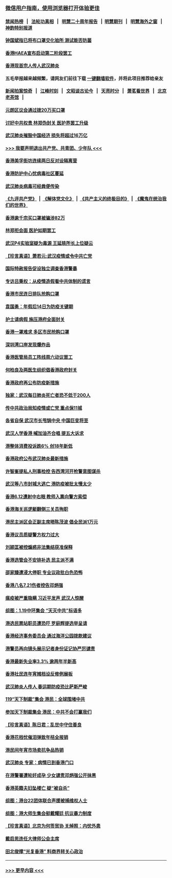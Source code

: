### [微信用户指南，使用浏览器打开体验更佳](https://github.com/gfw-breaker/banned-news1/blob/master/indexes/wechat-guide.md?t=0)
#### [禁闻热榜](热点新闻.md?t=0)  &nbsp;&nbsp;|&nbsp;&nbsp; [法轮功真相](https://github.com/gfw-breaker/truth/blob/master/README.md?t=0) &nbsp;&nbsp;|&nbsp;&nbsp; [明慧二十周年报告](https://github.com/gfw-breaker/mh-reports/blob/master/README.md?t=0) &nbsp;&nbsp;|&nbsp;&nbsp;[明慧期刊](https://github.com/gfw-breaker/mh-qikan) &nbsp;&nbsp;|&nbsp;&nbsp; [明慧海外之窗](https://github.com/gfw-breaker/mh-news/blob/master/README.md?t=0) &nbsp;&nbsp;|&nbsp;&nbsp; [神韵特别报道](https://github.com/gfw-breaker/mh-news/blob/master/shenyun.md?t=0)
#### [钟国斌指已将布口罩交化验所 测试能否防菌](../pages/nsc415/n11842783.md?t=02041344) 
#### [香港HAEA宣布启动第二阶段罢工](../pages/nsc415/n11842723.md?t=02041344) 
#### [香港现首宗人传人武汉肺炎](../pages/nsc415/n11842766.md?t=02041344) 
#### 五毛举报越来越频繁，请网友们前往下载 [一键翻墙软件](https://github.com/gfw-breaker/ssr-accounts)，并将此项目推荐给亲友
#### [新闻拍案惊奇](https://github.com/gfw-breaker/banned-news1/blob/master/pages/link4.md) &nbsp;&nbsp;|&nbsp;&nbsp; [江峰时刻](https://github.com/gfw-breaker/banned-news1/blob/master/pages/link4.md) &nbsp;&nbsp;|&nbsp;&nbsp; [文昭谈古论今](https://github.com/gfw-breaker/banned-news1/blob/master/pages/link4.md) &nbsp;&nbsp;|&nbsp;&nbsp; [天亮时分](https://github.com/gfw-breaker/banned-news1/blob/master/pages/link4.md) &nbsp;&nbsp;|&nbsp;&nbsp; [萧茗看世界](https://github.com/gfw-breaker/banned-news1/blob/master/pages/link4.md) &nbsp;&nbsp;|&nbsp;&nbsp; [北京老茶馆](https://github.com/gfw-breaker/banned-news1/blob/master/pages/link4.md) &nbsp;&nbsp;|&nbsp;&nbsp; 
#### [元朗区议会通过拨20万买口罩](../pages/nsc415/n11842754.md?t=02041344) 
#### [讨好中共权贵 林郑伪封关 医护界罢工升级](../pages/nsc415/n11842359.md?t=02041344) 
#### [武汉肺炎摧毁中国经济 损失将超过16万亿](../pages/nsc415/n11839723.md?t=02041344) 
#### [>>> 我要声明退出共产党、共青团、少年队 <<<](https://github.com/begood0513/goodnews/blob/master/quit/letter.md) 
#### [香港美孚街坊连续两日反对设隔离营](../pages/nsc415/n11839962.md?t=02041344) 
#### [香港防护中心忧病毒社区蔓延](../pages/nsc415/n11839933.md?t=02041344) 
#### [武汉肺炎病毒可经粪便传染](../pages/nsc415/n11839939.md?t=02041344) 
#### [《九评共产党》](https://github.com/begood0513/9ping.md/blob/master/README.md) &nbsp;|&nbsp; [《解体党文化》](../../../../jtdwh.md/blob/master/README.md)  &nbsp;|&nbsp; [《共产主义的终极目的》](../../../../gczydzjmd.md/blob/master/README.md) &nbsp;|&nbsp; [《魔鬼在统治我们的世界》](../../../../mgztzwmdsj.md/blob/master/README.md) 
#### [香港逾千宗买口罩被骗涉82万](../pages/nsc415/n11839914.md?t=02041344) 
#### [林郑拒会面 医护如期罢工](../pages/nsc415/n11839892.md?t=02041344) 
#### [武汉P4实验室疑为毒源 王延轶所长上位疑云](../pages/nsc415/n11835543.md?t=02041344) 
#### [【珍言真语】萧若元:武汉疫情或令中共亡党](../pages/nsc415/n11829394.md?t=02041344) 
#### [国际特赦报告促设独立调查香港警暴](../pages/nsc415/n11833845.md?t=02041344) 
#### [专访吕秉权：从疫情造假看中共体制的谎言](../pages/nsc415/n11833813.md?t=02041344) 
#### [香港市民连日排队抢购口罩](../pages/nsc415/n11833794.md?t=02041344) 
#### [袁国勇：年假后14日为防疫关键期](../pages/nsc415/n11831088.md?t=02041344) 
#### [护士请病假 施压港府全面封关](../pages/nsc415/n11831030.md?t=02041344) 
#### [香港一罩难求 多区市民抢购口罩](../pages/nsc415/n11831002.md?t=02041344) 
#### [深圳湾口岸发现爆炸品](../pages/nsc415/n11828802.md?t=02041344) 
#### [香港医管局员工阵线周六动议罢工](../pages/nsc415/n11828762.md?t=02041344) 
#### [何柏良及两医生组织倡香港政府封关](../pages/nsc415/n11828749.md?t=02041344) 
#### [香港政府再公布防疫新措施](../pages/nsc415/n11828716.md?t=02041344) 
#### [独家：武汉每日肺炎死亡者恐不低于200人](../pages/nsc415/n11828240.md?t=02041344) 
#### [传中共政治局知疫情或亡党 重点保11城](../pages/nsc415/n11828145.md?t=02041344) 
#### [各省自保 武汉市长甩锅中央 中国巨变将至](../pages/nsc415/n11828021.md?t=02041344) 
#### [武汉人学香港 喊加油齐合唱 提五大诉求](../pages/nsc415/n11827046.md?t=02041344) 
#### [港整体消费投诉跌6% 创18年新低](../pages/nsc415/n11817280.md?t=02041344) 
#### [香港政府公布武汉肺炎最新措施](../pages/nsc415/n11817152.md?t=02041344) 
#### [许智峯提私人刑事检控 告西湾河开枪警意图谋杀](../pages/nsc415/n11817132.md?t=02041344) 
#### [武汉等八市封城大逃亡 港防疫被批太慢太少](../pages/nsc415/n11817058.md?t=02041344) 
#### [香港6.12遭射中右眼 教师入禀向警方索偿](../pages/nsc415/n11814678.md?t=02041344) 
#### [香港海关巡逻艇翻侧三关员殉职](../pages/nsc415/n11814604.md?t=02041344) 
#### [港民主派区会正副主席晤陈茂波 倡全民派1万元](../pages/nsc415/n11814582.md?t=02041344) 
#### [香港议员质疑警方权力过大](../pages/nsc415/n11814560.md?t=02041344) 
#### [刘颕匡被控煽惑非法集结获准保释](../pages/nsc415/n11811727.md?t=02041344) 
#### [香港选管会不安排补选 民主派不满](../pages/nsc415/n11811691.md?t=02041344) 
#### [邵家臻遭浸大停职 专业议政批白色恐怖](../pages/nsc415/n11811670.md?t=02041344) 
#### [香港八名7.21伤者控告邓炳强](../pages/nsc415/n11811623.md?t=02041344) 
#### [瘟疫被严重隐瞒 习近平发声 武汉人惊醒](../pages/nsc415/n11811186.md?t=02041344) 
#### [组图：1.19中环集会 “天灭中共”标语多](../pages/nsc415/n11809514.md?t=02041344) 
#### [港选民票站职员遭恐吓 罗庭辉提选举呈请](../pages/nsc415/n11808914.md?t=02041344) 
#### [香港经济事务委员会 通过海洋公园拨款建议](../pages/nsc415/n11808906.md?t=02041344) 
#### [港警员再向镜头展示记者身份证记协严厉谴责](../pages/nsc415/n11808888.md?t=02041344) 
#### [香港最新失业率3.3% 逾两年半新高](../pages/nsc415/n11808887.md?t=02041344) 
#### [香港社民连年宵摊档设反修例展板](../pages/nsc415/n11808857.md?t=02041344) 
#### [武汉肺炎人传人 春运期防疫恐比萨斯严峻](../pages/nsc415/n11808739.md?t=02041344) 
#### [119“天下制裁”集会 港民：全球围堵中共](../pages/nsc415/n11806318.md?t=02041344) 
#### [参加天下制裁集会 港民：中共不会打赢我们](../pages/nsc415/n11806596.md?t=02041344) 
#### [【珍言真语】陈日君：乱世中守住善良](../pages/nsc415/n11806247.md?t=02041344) 
#### [香港花档忧催泪弹致年桔全报销](../pages/nsc415/n11806130.md?t=02041344) 
#### [港民间年宵市场卖抗争品热销](../pages/nsc415/n11806073.md?t=02041344) 
#### [武汉肺炎 专家：病情已到香港门口](../pages/nsc415/n11806020.md?t=02041344) 
#### [在港警署遭轮奸成孕 少女谴责邓炳强公开抹黑](../pages/nsc415/n11805981.md?t=02041344) 
#### [香港英籍夫妇坠楼亡 疑“被自杀”](../pages/nsc415/n11805937.md?t=02041344) 
#### [组图：港台22团体联合声援被捕维权人士](../pages/nsc415/n11801834.md?t=02041344) 
#### [组图：港大师生集会挺戴耀廷 抗议暴力制度](../pages/nsc415/n11799298.md?t=02041344) 
#### [【珍言真语】北京为何签贸协 关焯照：内忧外患](../pages/nsc415/n11799790.md?t=02041344) 
#### [戴启思连任大律师公会主席](../pages/nsc415/n11799306.md?t=02041344) 
#### [田北俊撑“光复香港” 料商界转关心政治](../pages/nsc415/n11799287.md?t=02041344) 

----
#### [ >>> 更早内容 <<< ](../indexes/nsc415-earlier.md)
